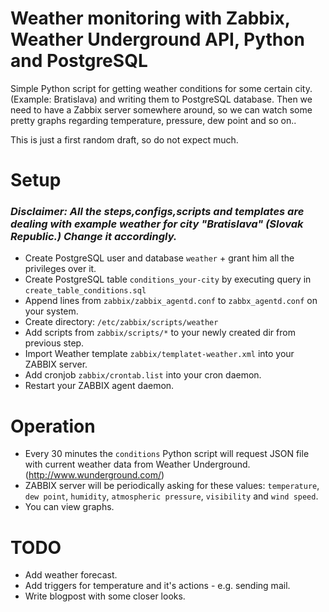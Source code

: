 # Weather monitoring with Zabbix, Weather Underground API, Python and PostgreSQL

Simple Python script for getting weather conditions for some certain city. (Example: Bratislava) and writing them to PostgreSQL database. Then we need to have a Zabbix server somewhere around, so we can watch some pretty graphs regarding temperature, pressure, dew point and so on..

This is just a first random draft, so do not expect much.

# Setup

### _Disclaimer: All the steps,configs,scripts and templates are dealing with example weather for city "Bratislava" (Slovak Republic.) Change it accordingly._ ###

- Create PostgreSQL user and database `weather` + grant him all the privileges over it.
- Create PostgreSQL table `conditions_your-city` by executing query in `create_table_conditions.sql`
- Append lines from `zabbix/zabbix_agentd.conf` to `zabbx_agentd.conf` on your system.
- Create directory: `/etc/zabbix/scripts/weather`
- Add scripts from `zabbix/scripts/*` to your newly created dir from previous step.
- Import Weather template `zabbix/templatet-weather.xml` into your ZABBIX server.
- Add cronjob `zabbix/crontab.list` into your cron daemon.
- Restart your ZABBIX agent daemon.

# Operation

- Every 30 minutes the `conditions` Python script will request JSON file with current weather data from Weather Underground. (http://www.wunderground.com/)
- ZABBIX server will be periodically asking for these values: `temperature`, `dew point`, `humidity`, `atmospheric pressure`, `visibility` and `wind speed`.
- You can view graphs.

# TODO

- Add weather forecast.
- Add triggers for temperature and it's actions - e.g. sending mail.
- Write blogpost with some closer looks.
